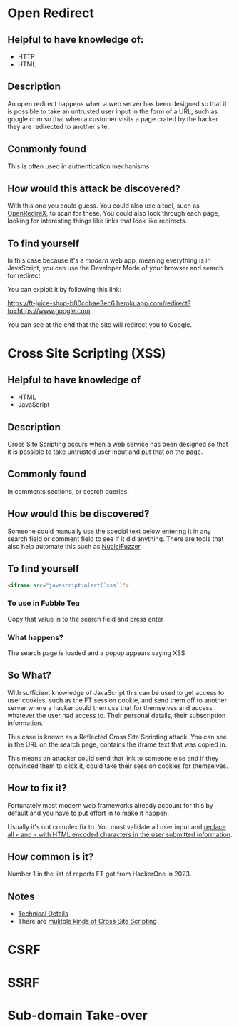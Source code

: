 # Open Redirect

## Helpful to have knowledge of:
* HTTP
* HTML

## Description
An open redirect happens when a web server has been designed so that it is possible to take an untrusted user input in the form of a URL, such as google.com so that when a customer visits a page crated by the hacker they are redirected to another site.

## Commonly found

This is often used in authentication mechanisms

## How would this attack be discovered?

With this one you could guess. You could also use a tool, such as [OpenRedireX](https://github.com/devanshbatham/OpenRedireX), to scan for these. You could also look through each page, looking for interesting things like links that look like redirects.

## To find yourself

In this case because it's a _modern_ web app, meaning everything is in JavaScript, you can use the Developer Mode of your browser and search for redirect.

You can exploit it by following this link:

https://ft-juice-shop-b80cdbae3ec6.herokuapp.com/redirect?to=https://www.google.com

You can see at the end that the site will redirect you to Google.

# Cross Site Scripting (XSS)

## Helpful to have knowledge of
* HTML
* JavaScript

## Description
Cross Site Scripting occurs when a web service has been designed so that it is possible to take untrusted user input and put that on the page.

## Commonly found
In comments sections, or search queries.

## How would this be discovered?

Someone could manually use the special text below entering it in any search field or comment field to see if it did anything. There are tools that also help automate this such as [NucleiFuzzer](https://github.com/0xKayala/NucleiFuzzer).

## To find yourself

```html
<iframe src="javascript:alert(`xss`)">
```

### To use in Fubble Tea

Copy that value in to the search field and press enter

### What happens?

The search page is loaded and a popup appears saying XSS

## So What?

With sufficient knowledge of JavaScript this can be used to get access to user cookies, such as the FT session cookie, and send them off to another server where a hacker could then use that for themselves and access whatever the user had access to. Their personal details, their subscription information.

This case is known as a Reflected Cross Site Scripting attack. You can see in the URL on the search page, contains the iframe text that was copied in.

This means an attacker could send that link to someone else and if they convinced them to click it, could take their session cookies for themselves.

## How to fix it?

Fortunately most modern web frameworks already account for this by default and you have to put effort in to make it happen.

Usually it's not complex fix to. You must validate all user input and [replace all `<` and `>` with HTML encoded characters in the user submitted information](https://cheatsheetseries.owasp.org/cheatsheets/Cross_Site_Scripting_Prevention_Cheat_Sheet.html#output-encoding-for-html-contexts).

## How common is it?
Number 1 in the list of reports FT got from HackerOne in 2023.

## Notes

* [Technical Details](https://owasp.org/www-community/attacks/xss/)
* There are [mulitple kinds of Cross Site Scripting](https://owasp.org/www-community/Types_of_Cross-Site_Scripting)

# CSRF
# SSRF
# Sub-domain Take-over